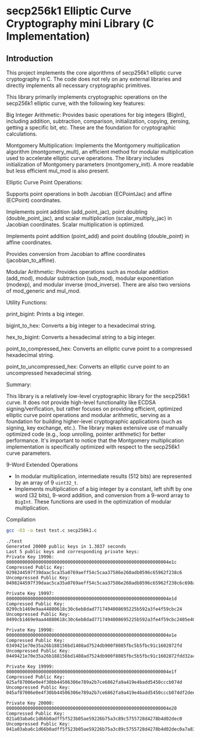# secp256k1 Elliptic Curve Cryptography mini Library (C Implementation)

## Introduction

This project implements the core algorithms of secp256k1 elliptic curve cryptography in C.  The code does not rely on any external libraries and directly implements all necessary cryptographic primitives.

This library primarily implements cryptographic operations on the secp256k1 elliptic curve, with the following key features:

Big Integer Arithmetic: Provides basic operations for big integers (BigInt), including addition, subtraction, comparison, initialization, copying, zeroing, getting a specific bit, etc. These are the foundation for cryptographic calculations.

Montgomery Multiplication: Implements the Montgomery multiplication algorithm (montgomery_mult), an efficient method for modular multiplication used to accelerate elliptic curve operations. The library includes initialization of Montgomery parameters (montgomery_init). A more readable but less efficient mul_mod is also present.

Elliptic Curve Point Operations:

Supports point operations in both Jacobian (ECPointJac) and affine (ECPoint) coordinates.

Implements point addition (add_point_jac), point doubling (double_point_jac), and scalar multiplication (scalar_multiply_jac) in Jacobian coordinates. Scalar multiplication is optimized.

Implements point addition (point_add) and point doubling (double_point) in affine coordinates.

Provides conversion from Jacobian to affine coordinates (jacobian_to_affine).

Modular Arithmetic: Provides operations such as modular addition (add_mod), modular subtraction (sub_mod), modular exponentiation (modexp), and modular inverse (mod_inverse). There are also two versions of mod_generic and mul_mod.

Utility Functions:

print_bigint: Prints a big integer.

bigint_to_hex: Converts a big integer to a hexadecimal string.

hex_to_bigint: Converts a hexadecimal string to a big integer.

point_to_compressed_hex: Converts an elliptic curve point to a compressed hexadecimal string.

point_to_uncompressed_hex: Converts an elliptic curve point to an uncompressed hexadecimal string.

Summary:

This library is a relatively low-level cryptographic library for the secp256k1 curve. It does not provide high-level functionality like ECDSA signing/verification, but rather focuses on providing efficient, optimized elliptic curve point operations and modular arithmetic, serving as a foundation for building higher-level cryptographic applications (such as signing, key exchange, etc.). The library makes extensive use of manually optimized code (e.g., loop unrolling, pointer arithmetic) for better performance. It's important to notice that the Montgomery multiplication implementation is specifically optimized with respect to the secp256k1 curve parameters.

9-Word Extended Operations

- In modular multiplication, intermediate results (512 bits) are represented by an array of 9 `uint32_t`.
- Implements multiplication of a big integer by a constant, left shift by one word (32 bits), 9-word addition, and conversion from a 9-word array to `BigInt`. These functions are used in the optimization of modular multiplication.

Compilation

```bash
gcc -O3 -o test test.c secp256k1.c
```
```
./test
Generated 20000 public keys in 1.3837 seconds
Last 5 public keys and corresponding private keys:
Private Key 19996: 0000000000000000000000000000000000000000000000000000000000004e1c
Compressed Public Key: 0298244597f39daac5ca35a0769aeff54c5caa37586e260adb0596c65962f238c6
Uncompressed Public Key: 0498244597f39daac5ca35a0769aeff54c5caa37586e260adb0596c65962f238c6c698a22e103781276f04dcb519afd310f42e888b00031ee0a5565a6ecb988732

Private Key 19997: 0000000000000000000000000000000000000000000000000000000000004e1d
Compressed Public Key: 0299cb1469e9aa44880618c30c6eb8dad7717494008695225b592a3fe4f59cbc24
Uncompressed Public Key: 0499cb1469e9aa44880618c30c6eb8dad7717494008695225b592a3fe4f59cbc2405e404dc7091100fc29231e95ce2f3c5e228b9abda3af6e269ff71ac9a9040c6

Private Key 19998: 0000000000000000000000000000000000000000000000000000000000004e1e
Compressed Public Key: 0349421e70e35a26b188156bd1408ad7524db900f8085fbc5b5fbc91c1602872fd
Uncompressed Public Key: 0449421e70e35a26b188156bd1408ad7524db900f8085fbc5b5fbc91c1602872fdd32acfff1c1627b5eaed27246834e352913dc9d6d280f8890336edf2c5b62517

Private Key 19999: 0000000000000000000000000000000000000000000000000000000000004e1f
Compressed Public Key: 025af87006e0e4f30bb44506306e789a2b7ce6862fa9a419e4badd5450cccb074d
Uncompressed Public Key: 045af87006e0e4f30bb44506306e789a2b7ce6862fa9a419e4badd5450cccb074df2dee17cde9684e1d412ffd6ce54662fcfac45221504ec97904d52eb19ff69de

Private Key 20000: 0000000000000000000000000000000000000000000000000000000000004e20
Compressed Public Key: 021a03aba6c1d66b0adff5f523b05ae59226b75a3c89c5755728d4278b4d02dec0
Uncompressed Public Key: 041a03aba6c1d66b0adff5f523b05ae59226b75a3c89c5755728d4278b4d02dec0a7a83297eda03a1795ae0917fbd47ef29875e655eb0083e8421f27d1f5c06f9a

```

